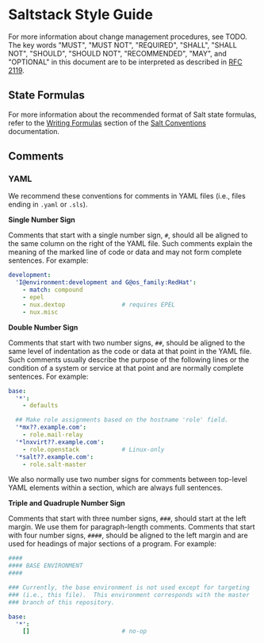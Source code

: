 # Saltstack Style Guide

For more information about change management procedures, see TODO.
The key words "MUST", "MUST NOT", "REQUIRED", "SHALL", "SHALL NOT",
"SHOULD", "SHOULD NOT", "RECOMMENDED", "MAY", and "OPTIONAL" in this
document are to be interpreted as described in
[RFC 2119](http://www.rfc-editor.org/rfc/rfc2119.txt).

## State Formulas

For more information about the recommended format of Salt state
formulas, refer to the
[Writing Formulas](http://docs.saltstack.com/en/latest/topics/development/conventions/formulas.html#writing-formulas)
section of the
[Salt Conventions](http://docs.saltstack.com/en/latest/topics/development/conventions/index.html)
documentation.

## Comments

### YAML

We recommend these conventions for comments in YAML files (i.e., files
ending in `.yaml` or `.sls`).

**Single Number Sign**

Comments that start with a single number sign, `#`, should all be
aligned to the same column on the right of the YAML file.  Such
comments explain the meaning of the marked line of code or data and
may not form complete sentences.  For example:

```yaml
development:
  'I@environment:development and G@os_family:RedHat':
    - match: compound
    - epel
    - nux.dextop                # requires EPEL
    - nux.misc
```

**Double Number Sign**

Comments that start with two number signs, `##`, should be aligned to
the same level of indentation as the code or data at that point in the
YAML file.  Such comments usually describe the purpose of the
following lines or the condition of a system or service at that point
and are normally complete sentences.  For example:

```yaml
base:
  '*':
    - defaults

  ## Make role assignments based on the hostname 'role' field.
  '*mx??.example.com':
    - role.mail-relay
  '*lnxvirt??.example.com':
    - role.openstack            # Linux-only
  '*salt??.example.com':
    - role.salt-master
```

We also normally use two number signs for comments between top-level
YAML elements within a section, which are always full sentences.

**Triple and Quadruple Number Sign**

Comments that start with three number signs, `###`, should start at
the left margin.  We use them for paragraph-length comments.  Comments
that start with four number signs, `####`, should be aligned to the
left margin and are used for headings of major sections of a program.
For example:

```yaml
####
#### BASE ENVIRONMENT
####

### Currently, the base environment is not used except for targeting
### (i.e., this file).  This environment corresponds with the master
### branch of this repository.

base:
  '*':
    []                          # no-op
```
